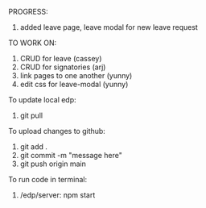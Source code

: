 PROGRESS:
1. added leave page, leave modal for new leave request

TO WORK ON:
1. CRUD for leave (cassey)
2. CRUD for signatories (arj)
3. link pages to one another (yunny)
4. edit css for leave-modal (yunny)



To update local edp:
 1. git pull

To upload changes to github:
1. git add .
2. git commit -m "message here"
3. git push origin main

To run code in terminal:
1. /edp/server: npm start
  

